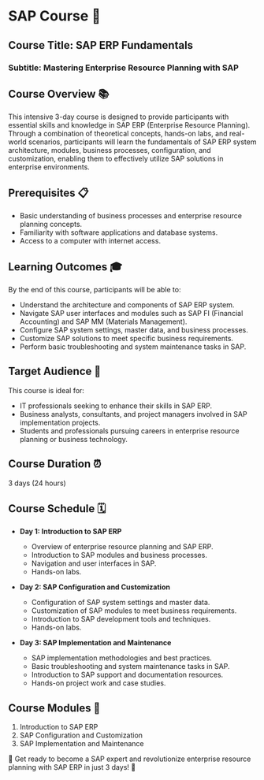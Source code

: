 # SAP Course 💼

## Course Title: SAP ERP Fundamentals
### Subtitle: Mastering Enterprise Resource Planning with SAP

## Course Overview 📚
This intensive 3-day course is designed to provide participants with essential skills and knowledge in SAP ERP (Enterprise Resource Planning). Through a combination of theoretical concepts, hands-on labs, and real-world scenarios, participants will learn the fundamentals of SAP ERP system architecture, modules, business processes, configuration, and customization, enabling them to effectively utilize SAP solutions in enterprise environments.

## Prerequisites 📋
- Basic understanding of business processes and enterprise resource planning concepts.
- Familiarity with software applications and database systems.
- Access to a computer with internet access.

## Learning Outcomes 🎓
By the end of this course, participants will be able to:
- Understand the architecture and components of SAP ERP system.
- Navigate SAP user interfaces and modules such as SAP FI (Financial Accounting) and SAP MM (Materials Management).
- Configure SAP system settings, master data, and business processes.
- Customize SAP solutions to meet specific business requirements.
- Perform basic troubleshooting and system maintenance tasks in SAP.

## Target Audience 🎯
This course is ideal for:
- IT professionals seeking to enhance their skills in SAP ERP.
- Business analysts, consultants, and project managers involved in SAP implementation projects.
- Students and professionals pursuing careers in enterprise resource planning or business technology.

## Course Duration ⏰
3 days (24 hours)

## Course Schedule 🗓️
- **Day 1: Introduction to SAP ERP**
  - Overview of enterprise resource planning and SAP ERP.
  - Introduction to SAP modules and business processes.
  - Navigation and user interfaces in SAP.
  - Hands-on labs.

- **Day 2: SAP Configuration and Customization**
  - Configuration of SAP system settings and master data.
  - Customization of SAP modules to meet business requirements.
  - Introduction to SAP development tools and techniques.
  - Hands-on labs.

- **Day 3: SAP Implementation and Maintenance**
  - SAP implementation methodologies and best practices.
  - Basic troubleshooting and system maintenance tasks in SAP.
  - Introduction to SAP support and documentation resources.
  - Hands-on project work and case studies.

## Course Modules 📑
1. Introduction to SAP ERP
2. SAP Configuration and Customization
3. SAP Implementation and Maintenance

🚀 Get ready to become a SAP expert and revolutionize enterprise resource planning with SAP ERP in just 3 days! 🚀
